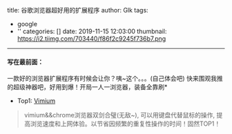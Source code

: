 title: 谷歌浏览器超好用的扩展程序
author: Glk
tags:
  - google
  - ''
categories: []
date: 2019-11-15 12:03:00
thumbnail: https://i2.tiimg.com/703440/f86f2c9245f736b7.png
---

#### 写在最前面：
一款好的浏览器扩展程序有时候会让你？咦~这个。。。(自己体会吧) 快来围观我推的超级神器吧，好用到爆！开局一人一浏览器，装备全靠刷*
- Top1: [Vimium](https://chrome.google.com/webstore/detail/vimium/dbepggeogbaibhgnhhndojpepiihcmeb?hl=zh-CN)
> vimium&&chrome浏览器双剑合璧(无敌~), 可以用键盘代替鼠标的操作, 提高浏览速度和上网体验。以节省因频繁的重复性操作的时间！固然TOP1！
<!-- more -->